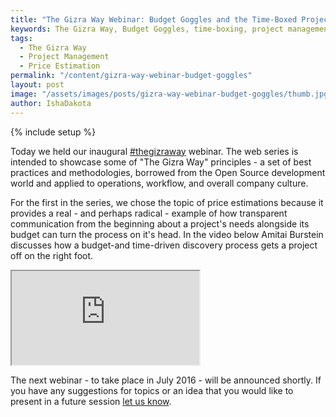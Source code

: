```yaml
---
title: "The Gizra Way Webinar: Budget Goggles and the Time-Boxed Project"
keywords: The Gizra Way, Budget Goggles, time-boxing, project management, price estimation  
tags:
  - The Gizra Way
  - Project Management
  - Price Estimation
permalink: "/content/gizra-way-webinar-budget-goggles"
layout: post
image: "/assets/images/posts/gizra-way-webinar-budget-goggles/thumb.jpg"
author: IshaDakota
---
```


{% include setup %}

Today we held our inaugural <a href="https://twitter.com/hashtag/thegizraway">#thegizraway</a> webinar. The web series is intended to showcase some of "The Gizra Way" principles - a set of best practices and methodologies, borrowed from the Open Source development world and applied to operations, workflow, and overall company culture.

For the first in the series, we chose the topic of price estimations because it provides a real - and perhaps radical - example of how transparent communication from the beginning about a project's needs alongside its budget can turn the process on it's head. In the video below Amitai Burstein discusses how a budget-and time-driven discovery process gets a project off on the right foot.

<div class="embed-responsive embed-responsive-16by9">
  <iframe class="embed-responsive-item" src="https://www.youtube.com/embed/49frCA-WOQk"></iframe>
</div>
 
The next webinar - to take place in July 2016 - will be announced shortly. If you have any suggestions for topics or an idea that you would like to present in a future session <a href="mailto:adam@gizra.com">let us know</a>.
